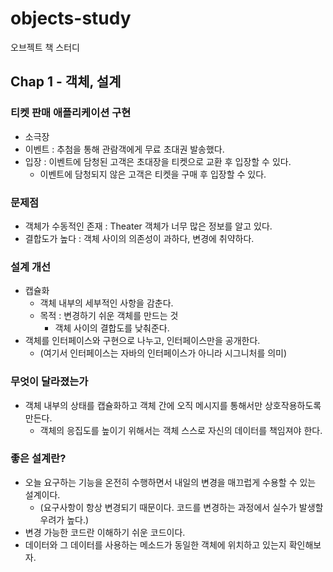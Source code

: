 # objects-study
오브젝트 책 스터디


## Chap 1 - 객체, 설계

### 티켓 판매 애플리케이션 구현
- 소극장
- 이벤트 : 추첨을 통해 관람객에게 무료 초대권 발송했다.
- 입장 : 이벤트에 담청된 고객은 초대장을 티켓으로 교환 후 입장할 수 있다.
  - 이벤트에 담청되지 않은 고객은 티켓을 구매 후 입장할 수 있다.

### 문제점
- 객체가 수동적인 존재 : Theater 객체가 너무 많은 정보를 알고 있다.
- 결합도가 높다 : 객체 사이의 의존성이 과하다, 변경에 취약하다.

### 설계 개선
- 캡슐화
  - 객체 내부의 세부적인 사항을 감춘다.
  - 목적 : 변경하기 쉬운 객체를 만드는 것
    - 객체 사이의 결합도를 낮춰준다.
- 객체를 인터페이스와 구현으로 나누고, 인터페이스만을 공개한다. 
  - (여기서 인터페이스는 자바의 인터페이스가 아니라 시그니처를 의미)

### 무엇이 달라졌는가
- 객체 내부의 상태를 캡슐화하고 객체 간에 오직 메시지를 통해서만 상호작용하도록 만든다.
  - 객체의 응집도를 높이기 위해서는 객체 스스로 자신의 데이터를 책임져야 한다.

### 좋은 설계란?
- 오늘 요구하는 기능을 온전히 수행하면서 내일의 변경을 매끄럽게 수용할 수 있는 설계이다.
  - (요구사항이 항상 변경되기 때문이다. 코드를 변경하는 과정에서 실수가 발생할 우려가 높다.)
- 변경 가능한 코드란 이해하기 쉬운 코드이다.
- 데이터와 그 데이터를 사용하는 메소드가 동일한 객체에 위치하고 있는지 확인해보자.
